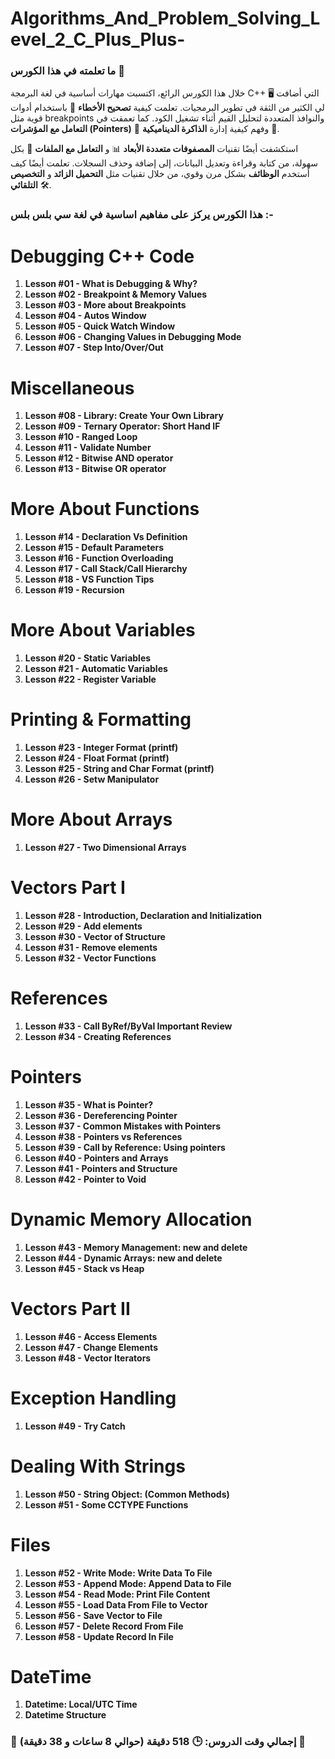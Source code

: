 # Algorithms_And_Problem_Solving_Level_2_C_Plus_Plus-

### ما تعلمته في هذا الكورس 🚀

خلال هذا الكورس الرائع، اكتسبت مهارات أساسية في لغة البرمجة C++ 🖥️ التي أضافت لي الكثير من الثقة في تطوير البرمجيات. تعلمت كيفية **تصحيح الأخطاء** 🐞 باستخدام أدوات قوية مثل breakpoints والنوافذ المتعددة لتحليل القيم أثناء تشغيل الكود. كما تعمقت في **التعامل مع المؤشرات (Pointers)** 🧭 وفهم كيفية إدارة **الذاكرة الديناميكية** 🧠.

استكشفت أيضًا تقنيات **المصفوفات متعددة الأبعاد** 📊 و **التعامل مع الملفات** 💾 بكل سهولة، من كتابة وقراءة وتعديل البيانات، إلى إضافة وحذف السجلات. تعلمت أيضًا كيف أستخدم **الوظائف** بشكل مرن وقوي، من خلال تقنيات مثل **التحميل الزائد** و **التخصيص التلقائي** 🛠️.


### هذا الكورس يركز على مفاهيم اساسية في لغة سي بلس بلس :-
# Debugging C++ Code
1. **Lesson #01 - What is Debugging & Why?**
2. **Lesson #02 - Breakpoint & Memory Values**
3. **Lesson #03 - More about Breakpoints**
4. **Lesson #04 - Autos Window**
5. **Lesson #05 - Quick Watch Window**
6. **Lesson #06 - Changing Values in Debugging Mode**
7. **Lesson #07 - Step Into/Over/Out**

# Miscellaneous
1. **Lesson #08 - Library: Create Your Own Library**
2. **Lesson #09 - Ternary Operator: Short Hand IF**
3. **Lesson #10 - Ranged Loop**
4. **Lesson #11 - Validate Number**
5. **Lesson #12 - Bitwise AND operator**
6. **Lesson #13 - Bitwise OR operator**

# More About Functions
1. **Lesson #14 - Declaration Vs Definition**
2. **Lesson #15 - Default Parameters**
3. **Lesson #16 - Function Overloading**
4. **Lesson #17 - Call Stack/Call Hierarchy**
5. **Lesson #18 - VS Function Tips**
6. **Lesson #19 - Recursion**

# More About Variables
1. **Lesson #20 - Static Variables**
2. **Lesson #21 - Automatic Variables**
3. **Lesson #22 - Register Variable**

# Printing & Formatting
1. **Lesson #23 - Integer Format (printf)**
2. **Lesson #24 - Float Format (printf)**
3. **Lesson #25 - String and Char Format (printf)**
4. **Lesson #26 - Setw Manipulator**

# More About Arrays
1. **Lesson #27 - Two Dimensional Arrays**

# Vectors Part I
1. **Lesson #28 - Introduction, Declaration and Initialization**
2. **Lesson #29 - Add elements**
3. **Lesson #30 - Vector of Structure**
4. **Lesson #31 - Remove elements**
5. **Lesson #32 - Vector Functions**

# References
1. **Lesson #33 - Call ByRef/ByVal Important Review**
2. **Lesson #34 - Creating References**

# Pointers
1. **Lesson #35 - What is Pointer?**
2. **Lesson #36 - Dereferencing Pointer**
3. **Lesson #37 - Common Mistakes with Pointers**
4. **Lesson #38 - Pointers vs References**
5. **Lesson #39 - Call by Reference: Using pointers**
6. **Lesson #40 - Pointers and Arrays**
7. **Lesson #41 - Pointers and Structure**
8. **Lesson #42 - Pointer to Void**

# Dynamic Memory Allocation
1. **Lesson #43 - Memory Management: new and delete**
2. **Lesson #44 - Dynamic Arrays: new and delete**
3. **Lesson #45 - Stack vs Heap**

# Vectors Part II
1. **Lesson #46 - Access Elements**
2. **Lesson #47 - Change Elements**
3. **Lesson #48 - Vector Iterators**

# Exception Handling
1. **Lesson #49 - Try Catch**

# Dealing With Strings
1. **Lesson #50 - String Object: (Common Methods)**
2. **Lesson #51 - Some CCTYPE Functions**

# Files
1. **Lesson #52 - Write Mode: Write Data To File**
2. **Lesson #53 - Append Mode: Append Data to File**
3. **Lesson #54 - Read Mode: Print File Content**
4. **Lesson #55 - Load Data From File to Vector**
5. **Lesson #56 - Save Vector to File**
6. **Lesson #57 - Delete Record From File**
7. **Lesson #58 - Update Record In File**

# DateTime
1. **Datetime: Local/UTC Time**
2. **Datetime Structure**

### 🎉 **إجمالي وقت الدروس**: **🕒 518 دقيقة** (حوالي 8 ساعات و 38 دقيقة) 🎉

